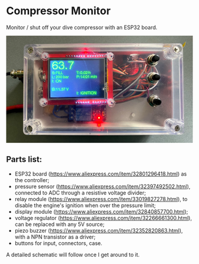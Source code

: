 # Compressor Monitor

Monitor / shut off your dive compressor with an ESP32 board.

![Assembled Front](assets/front.jpg)

## Parts list:

- ESP32 board (https://www.aliexpress.com/item/32801296418.html) as the controller;
- pressure sensor (https://www.aliexpress.com/item/32397492502.html), connected to ADC through a resistive voltage divider;
- relay module (https://www.aliexpress.com/item/33019827278.html), to disable the engine's ignition when over the pressure limit;
- display module (https://www.aliexpress.com/item/32840857700.html);
- voltage regulator (https://www.aliexpress.com/item/32266661300.html), can be replaced with any 5V source;
- piezo buzzer (https://www.aliexpress.com/item/32352820863.html), with a NPN transistor as a driver;
- buttons for input, connectors, case.

A detailed schematic will follow once I get around to it.
